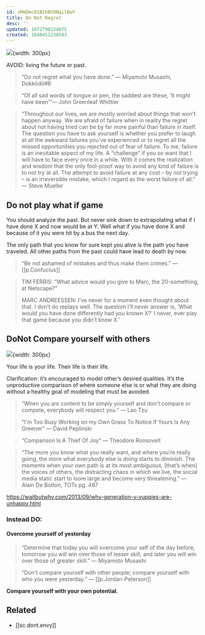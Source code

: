 ```yaml
---
id: nMmDmcO1B2kBV0NqilBwY
title: Do Not Regret
desc: ''
updated: 1672798324075
created: 1640451238583
---
```



![](/assets/images/Screen_Shot_2021-12-25_at_11.54.34_PM.png){width: 300px}

AVOID: living the future or past.

> “Do not regret what you have done.” — Miyamoto Musashi, Dokkōdō#6

> “Of all sad words of tongue or pen, the saddest are these, ‘It might have been’”— John Greenleaf Whittier

> “Throughout our lives, we are mostly worried about things that won’t happen anyway. We are afraid of failure when in reality the regret about not having tried can be by far more painful than failure in itself. The question you have to ask yourself is whether you prefer to laugh at all the awkward failures you’ve experienced or to regret all the missed opportunities you rejected out of fear of failure. To me, failure is an inevitable aspect of my life. A “challenge” if you so want that I will have to face every once in a while. With it comes the realization and wisdom that the only fool-proof way to avoid any kind of failure is to not try at all. The attempt to avoid failure at any cost – by not trying – is an irreversible mistake, which I regard as the worst failure of all.” — Steve Mueller


## Do not play what if game
You should analyze the past. But never sink down to extrapolating what if I have done X and now would be at Y. Well what if you have done X and because of it you were hit by a bus the next day. 

The only path that you know for sure kept you alive is the path you have traveled. All other paths from the past could have lead to death by now. 

> “Be not ashamed of mistakes and thus make them crimes.” — [[p.Confucius]]

> TIM FERRIS: “What advice would you give to Marc, the 20-something, at Netscape?”
> 
> MARC ANDREESSEN: I’ve never for a moment even thought about that. I don’t do replays well. The question I’ll never answer is, ‘What would you have done differently had you known X?’ I never, ever play that game because you didn’t know X.’


## DoNot Compare yourself with others
![](/assets/images/Screen_Shot_2021-12-25_at_11.59.14_PM.png){width: 300px}


Your life is your life. Their life is their life.

Clarification: it’s encouraged to model other’s desired qualities.
It’s the unproductive comparison of where someone else is or what they are doing without a healthy goal of modeling that must be avoided.
 
> “When you are content to be simply yourself and don't compare or compete, everybody will respect you.” — Lao Tzu

> ”I'm Too Busy Working on my Own Grass To Notice If Yours Is Any Greener” — David Peplinski 

> “Comparison Is A Thief Of Joy” — Theodore Roosovelt

> “The more you know what you really want, and where you’re really going, the more what everybody else is doing starts to diminish. The moments when your own path is at its most ambiguous, [that’s when] the voices of others, the distracting chaos in which we live, the social media static start to loom large and become very threatening.” — Alain De Botton, TOTs pg. 487

https://waitbutwhy.com/2013/09/why-generation-y-yuppies-are-unhappy.html


### Instead DO:
#### Overcome yourself of yesterday
> “Determine that today you will overcome your self of the day before, tomorrow you will win over those of lesser skill, and later you will win over those of greater skill.” — Miyamoto Musashi

> “Don't compare yourself with other people; compare yourself with who you were yesterday.” — [[p.Jordan-Peterson]]

**Compare yourself with your own potential.**


## Related
- [[sc.dont.envy]]